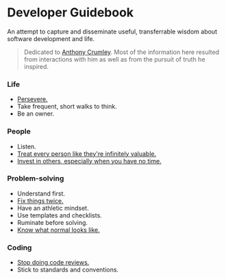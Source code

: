 # Developer Guidebook 
An attempt to capture and disseminate useful, transferrable wisdom about software development and life.

> Dedicated to [Anthony Crumley](https://github.com/anthonycrumley). Most of the information here resulted from interactions with him
as well as from the pursuit of truth he inspired.

### Life
- [Persevere.](pages/persevere.md)
- Take frequent, short walks to think.
- Be an owner.
### People
- Listen.
- [Treat every person like they're infinitely valuable.](pages/treat-every-person-like-theyre-infinitely-valuable.md)
- [Invest in others, especially when you have no time.](pages/invest-in-people.md)
### Problem-solving
- Understand first.
- [Fix things twice.](pages/fix-things-twice.md)
- Have an athletic mindset.
- Use templates and checklists.
- Ruminate before solving.
- [Know what normal looks like.](pages/know-what-normal-looks-like.md)
### Coding
- [Stop doing code reviews.](pages/stop-doing-code-reviews.md)
- Stick to standards and conventions.


